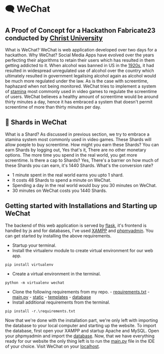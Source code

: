 # 🗨️ WeChat

## A Proof of Concept for a Hackathon Fabricate23 conducted by [Christ University](https://christuniversity.in/)

What is WeChat? WeChat is web application developed over two days for a hackathon. Why WeChat? Social Media Apps have evolved over the years perfecting their algorithms to retain their users which has resulted in them getting addicted to it. When alcohol was banned in US in the [1920s](https://en.wikipedia.org/wiki/Prohibition_in_the_United_States), it had resulted in widespread unregulated use of alcohol over the country which ultimately resulted in government legalising alcohol again as alcohol would be much more regulated under the law. As is the case with screentime, haphazard when not being monitored. WeChat tries to implement a system of [stamina](https://genshin-impact.fandom.com/wiki/Original_Resin) most commonly used in video games to regulate the screentime of users. WeChat believes a healthy amount of screentime would be around thirty minutes a day, hence it has embraced a system that doesn't permit screentime of more than thirty minutes per day.

## :diamond_shape_with_a_dot_inside: Shards in WeChat

What is a Shard? As discussed in previous section, we try to embrace a stamina system most commonly used in video games. These Shards will allow poeple to buy screentime. How might you earn these Shards? You can earn Shards by logging out, Yes that's it, There are no other monetary options. The more time you spend in the real world, you get more screentime. Is there a cap to Shards? Yes, There's a barrier on how much of these Shards you can earn, it's 1440 Shards. What's the conversion rate?

- 1 minute spent in the real world earns you upto 1 shard.
- It costs 48 Shards to spend a minute on WeChat.
- Spending a day in the real world would buy you 30 minutes on WeChat.
- 30 minutes on WeChat costs you 1440 Shards.

## Getting started with Installations and Starting up WeChat

The backend of this web application is served by [flask](https://www.python.org/downloads/), it's frontend is handled by js and for databases, I've used [XAMPP](https://www.apachefriends.org/) and [phpmyadmin](http://localhost/phpmyadmin/). You can get started by installing the above requirements.

- Startup your terminal.
- Install the virtualenv module to create virtual environment for our web app.
```
pip install virtualenv
```
- Create a virtual environment in the terminal.
```
python -m virtualenv wechat
```
- Clone the  following requirements from my repo.
       - [requirements.txt](/requirement.txt)
       - [main.py](/main.py)
       - [static](/static)
       - [templates](/templates)
       - [database](/wechat.sql)
- Install additional requirements from the terminal.
```
pip install -r.\requirements.txt
```

Now that we're done with the installation part, we're only left with importing the database to your local computer and starting up the website. To import the database, first open your XAMPP and startup Apache and MySQL. Open your phpmyadmin and import the [database](/wechat.sql). Now, that we have everything ready for our website the only thing left is to run the [main.py](/main.py) file in the IDE of your choice. Visit WeChat on your [localhost](http://127.0.0.1:5000/).
